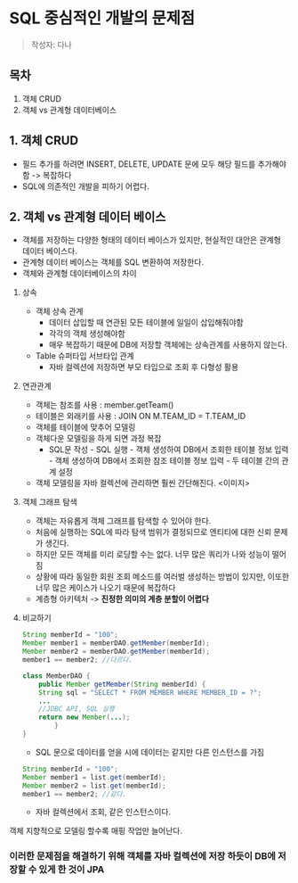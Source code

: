 # SQL 중심적인 개발의 문제점
> 작성자: 다나

## 목차
1. 객체 CRUD
2. 객체 vs 관계형 데이터베이스

## 1. 객체 CRUD
- 필드 추가를 하려면 INSERT, DELETE, UPDATE 문에 모두 해당 필드를 추가해야함 -> 복잡하다
- SQL에 의존적인 개발을 피하기 어렵다.

## 2. 객체 vs 관계형 데이터 베이스
- 객체를 저장하는 다양한 형태의 데이터 베이스가 있지만, 현실적인 대안은 관계형 데이터 베이스다.
- 관계형 데이터 베이스는 객체를 SQL 변환하여 저장한다.
- 객체와 관계형 데이터베이스의 차이

1. 상속
    - 객체 상속 관계
        - 데이터 삽입할 때 연관된 모든 테이블에 일일이 삽입해줘야함
        - 각각의 객체 생성해야함
        - 매우 복잡하기 때문에 DB에 저장할 객체에는 상속관계를 사용하지 않는다.
    - Table 슈퍼타입 서브타입 관계
        - 자바 컬렉션에 저장하면 부모 타입으로 조회 후 다형성 활용
2. 연관관계
    - 객체는 참조를 사용 : member.getTeam()
    - 테이블은 외래키를 사용 : JOIN ON M.TEAM_ID = T.TEAM_ID
    - 객체를 테이블에 맞추어 모델링
    - 객체다운 모델링을 하게 되면 과정 복잡
        - SQL문 작성 - SQL 실행 - 객체 생성하여 DB에서 조회한 테이블 정보 입력 - 객체 생성하여 DB에서 조회한 참조 테이블 정보 입력 - 두 테이블 간의 관계 설정
    - 객체 모델링을 자바 컬렉션에 관리하면 훨씬 간단해진다.
      <이미지>
3. 객체 그래프 탐색
   - 객체는 자유롭게 객체 그래프를 탐색할 수 있어야 한다.
   - 처음에 실행하는 SQL에 따라 탐색 범위가 결정되므로 엔티티에 대한 신뢰 문제가 생긴다.
   - 하지만 모든 객체를 미리 로딩할 수는 없다. 너무 많은 쿼리가 나와 성능이 떨어짐
   - 상황에 따라 동일한 회원 조회 메소드를 여러벌 생성하는 방법이 있지만, 이또한 너무 많은 케이스가 나오기 때문에 복잡하다
   - 계층형 아키텍처 -> **진정한 의미의 계층 분할이 어렵다**
4. 비교하기
    ```java
    String memberId = "100";
    Member member1 = memberDAO.getMember(memberId);
    Member member2 = memberDAO.getMember(memberId);
    member1 == member2; //다르다.

    class MemberDAO {
        public Member getMember(String memberId) {
        String sql = "SELECT * FROM MEMBER WHERE MEMBER_ID = ?";
        ...
        //JDBC API, SQL 실행
        return new Member(...);
            }
    }
    ```
    - SQL 문으로 데이터를 얻을 시에 데이터는 같지만 다른 인스턴스를 가짐

    
    ```java
    String memberId = "100";
    Member member1 = list.get(memberId);
    Member member2 = list.get(memberId);
    member1 == member2; //같다.
    ```
   - 자바 컬렉션에서 조회, 같은 인스턴스이다.


객체 지향적으로 모델링 할수록 매핑 작업만 늘어난다.
### 이러한 문제점을 해결하기 위해 객체를 자바 컬렉션에 저장 하듯이 DB에 저장할 수 있게 한 것이 JPA

     

